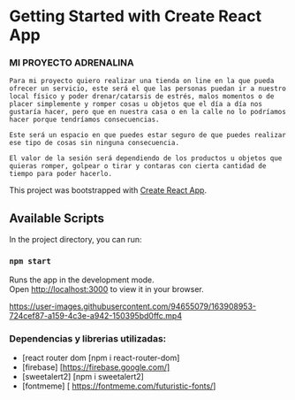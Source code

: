 # Getting Started with Create React App

### MI PROYECTO ADRENALINA

    Para mi proyecto quiero realizar una tienda on line en la que pueda ofrecer un servicio, este será el que las personas puedan ir a nuestro local físico y poder drenar/catarsis de estrés, malos momentos o de placer simplemente y romper cosas u objetos que el día a día nos gustaría hacer, pero que en nuestra casa o en la calle no lo podríamos hacer porque tendríamos consecuencias.

    Este será un espacio en que puedes estar seguro de que puedes realizar ese tipo de cosas sin ninguna consecuencia.

    El valor de la sesión será dependiendo de los productos u objetos que quieras romper, golpear o tirar y contaras con cierta cantidad de tiempo para poder hacerlo.


This project was bootstrapped with [Create React App](https://github.com/facebook/create-react-app).

## Available Scripts

In the project directory, you can run:

### `npm start`

Runs the app in the development mode.\
Open [http://localhost:3000](http://localhost:3000) to view it in your browser.



https://user-images.githubusercontent.com/94655079/163908953-724cef87-a159-4c3e-a942-150395bd0ffc.mp4



### Dependencias y librerias utilizadas:

 - [react router dom [npm i react-router-dom]
 - [firebase]  [https://firebase.google.com/]
 - [sweetalert2]   [npm i sweetalert2]
 - [fontmeme] [ https://fontmeme.com/futuristic-fonts/]

